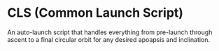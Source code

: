 CLS (Common Launch Script)
==========================

An auto-launch script that handles everything from pre-launch through ascent to a final circular orbit for any desired apoapsis and inclination.